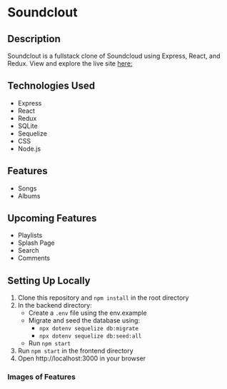# Soundclout

## Description

Soundclout is a fullstack clone of Soundcloud using Express, React, and Redux.
View and explore the live site [here:](https://sound-clout.herokuapp.com)

## Technologies Used

* Express
* React
* Redux
* SQLite
* Sequelize
* CSS
* Node.js

## Features

* Songs
* Albums

## Upcoming Features

* Playlists
* Splash Page
* Search
* Comments

## Setting Up Locally
1. Clone this repository and ```npm install``` in the root directory
2. In the backend directory:
    * Create a ```.env``` file using the env.example
    * Migrate and seed the database using:
        * ```npx dotenv sequelize db:migrate```
        * ```npx dotenv sequelize db:seed:all```
    * Run ```npm start```
3. Run ```npm start``` in the frontend directory
4. Open http://localhost:3000 in your browser


### Images of Features
